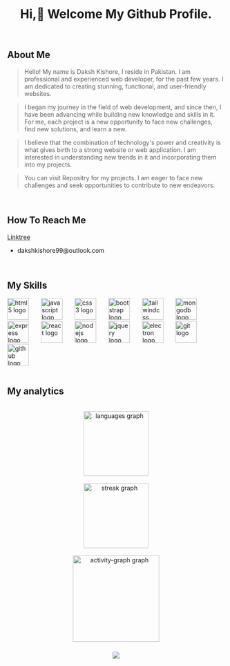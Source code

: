 <h1 align="center">Hi,👋 Welcome My Github Profile.</h1>
<br>




<h2>About Me</h2>
  
<div>

>Hello! My name is Daksh Kishore, I reside in Pakistan. I am professional and experienced web developer, for the past few years. I am dedicated to creating stunning, functional, and user-friendly websites.
  
>I began my journey in the field of web development, and since then, I have been advancing while building new knowledge and skills in it. For me, each project is a new opportunity to face new challenges, find new solutions, and learn a new.
  
>I believe that the combination of technology's power and creativity is what gives birth to a strong website or web application. I am interested in understanding new trends in it and incorporating them into my projects.

>You can visit Repositry for my projects. I am eager to face new challenges and seek opportunities to contribute to new endeavors.

</div>  
<br>

  
    
  
<h2 style="border: none; font-weight: bold;">How To Reach Me</h2>
  
<div align="left">
<a href="https://linktr.ee/dakshkishore"">Linktree</a>
  
* <p>dakshkishore99@outlook.com</p>
</div>
<br>




<h2 align="left">My Skills</h2>
<div align="left">
  <img src="https://skillicons.dev/icons?i=html" height="50" alt="html5 logo"  />
  <img width="20" />
  <img src="https://skillicons.dev/icons?i=js" height="50" alt="javascript logo"  />
  <img width="20" />
  <img src="https://skillicons.dev/icons?i=css" height="50" alt="css3 logo"  />
  <img width="20" />
  <img src="https://skillicons.dev/icons?i=bootstrap" height="50" alt="bootstrap logo"  />
  <img width="20" />
  <img src="https://skillicons.dev/icons?i=tailwind" height="50" alt="tailwindcss logo"  />
  <img width="20" />
  <img src="https://skillicons.dev/icons?i=mongodb" height="50" alt="mongodb logo"  />
  <img width="20" />
  <img src="https://skillicons.dev/icons?i=express" height="50" alt="express logo"  />
  <img width="20" />
  <img src="https://skillicons.dev/icons?i=react" height="50" alt="react logo"  />
  <img width="20" />
  <img src="https://skillicons.dev/icons?i=nodejs" height="50" alt="nodejs logo"  />
  <img width="20" />
  <img src="https://skillicons.dev/icons?i=jquery" height="50" alt="jquery logo"  />
  <img width="20" />
  <img src="https://skillicons.dev/icons?i=electron" height="50" alt="electron logo"  />
  <img width="20" />
  <img src="https://skillicons.dev/icons?i=git" height="50" alt="git logo"  />
  <img width="20" />
  <img src="https://skillicons.dev/icons?i=github" height="50" alt="github logo"  />
</div>
<br>




<h2 align="left">My analytics</h2>
<br clear="both">

<div align="center"><img src="https://github-readme-stats.vercel.app/api/top-langs?username=DakshDev&locale=en&hide_title=true&layout=compact&card_width=320&langs_count=5&theme=dracula&hide_border=true&order=2" height="150" alt="languages graph"  /></div>

<br clear="both">

<div align="center"><img src="https://streak-stats.demolab.com?user=DakshDev&locale=en&mode=daily&theme=dracula&hide_border=true&border_radius=5&order=3" height="150" alt="streak graph"  /></div>

<br clear="both">

<div align="center"><img src="https://github-readme-activity-graph.vercel.app/graph?username=DakshDev&radius=10&theme=dracula&area=true&order=5&hide_border=true&hide_title=true&bg_color=282A36&color=ffffff&line=FF6E96&point=79DAFA" height="200" alt="activity-graph graph"  /></div>

###

<div align="center">
  <img src="https://profile-counter.glitch.me/DakshDev/count.svg?"  />
</div>

###
